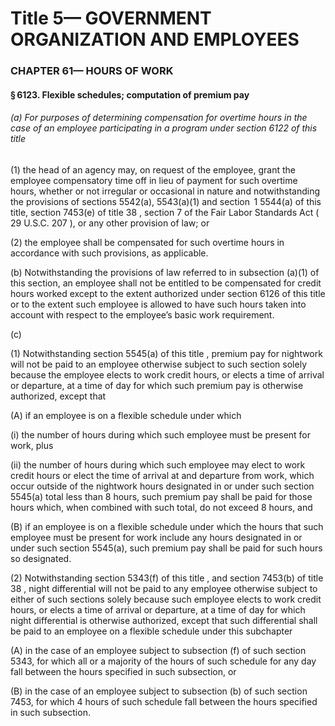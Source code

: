 
# Title 5— GOVERNMENT ORGANIZATION AND EMPLOYEES
### CHAPTER 61— HOURS OF WORK
#### § 6123. Flexible schedules; computation of premium pay
###### (a) For purposes of determining compensation for overtime hours in the case of an employee participating in a program under section 6122 of this title

(1) the head of an agency may, on request of the employee, grant the employee compensatory time off in lieu of payment for such overtime hours, whether or not irregular or occasional in nature and notwithstanding the provisions of sections 5542(a), 5543(a)(1) and section  1 5544(a) of this title, section 7453(e) of title 38 , section 7 of the Fair Labor Standards Act ( 29 U.S.C. 207 ), or any other provision of law; or

(2) the employee shall be compensated for such overtime hours in accordance with such provisions, as applicable.

(b) Notwithstanding the provisions of law referred to in subsection (a)(1) of this section, an employee shall not be entitled to be compensated for credit hours worked except to the extent authorized under section 6126 of this title or to the extent such employee is allowed to have such hours taken into account with respect to the employee’s basic work requirement.

(c)

(1) Notwithstanding section 5545(a) of this title , premium pay for nightwork will not be paid to an employee otherwise subject to such section solely because the employee elects to work credit hours, or elects a time of arrival or departure, at a time of day for which such premium pay is otherwise authorized, except that

(A) if an employee is on a flexible schedule under which

(i) the number of hours during which such employee must be present for work, plus

(ii) the number of hours during which such employee may elect to work credit hours or elect the time of arrival at and departure from work, which occur outside of the nightwork hours designated in or under such section 5545(a) total less than 8 hours, such premium pay shall be paid for those hours which, when combined with such total, do not exceed 8 hours, and

(B) if an employee is on a flexible schedule under which the hours that such employee must be present for work include any hours designated in or under such section 5545(a), such premium pay shall be paid for such hours so designated.

(2) Notwithstanding section 5343(f) of this title , and section 7453(b) of title 38 , night differential will not be paid to any employee otherwise subject to either of such sections solely because such employee elects to work credit hours, or elects a time of arrival or departure, at a time of day for which night differential is otherwise authorized, except that such differential shall be paid to an employee on a flexible schedule under this subchapter

(A) in the case of an employee subject to subsection (f) of such section 5343, for which all or a majority of the hours of such schedule for any day fall between the hours specified in such subsection, or

(B) in the case of an employee subject to subsection (b) of such section 7453, for which 4 hours of such schedule fall between the hours specified in such subsection.
